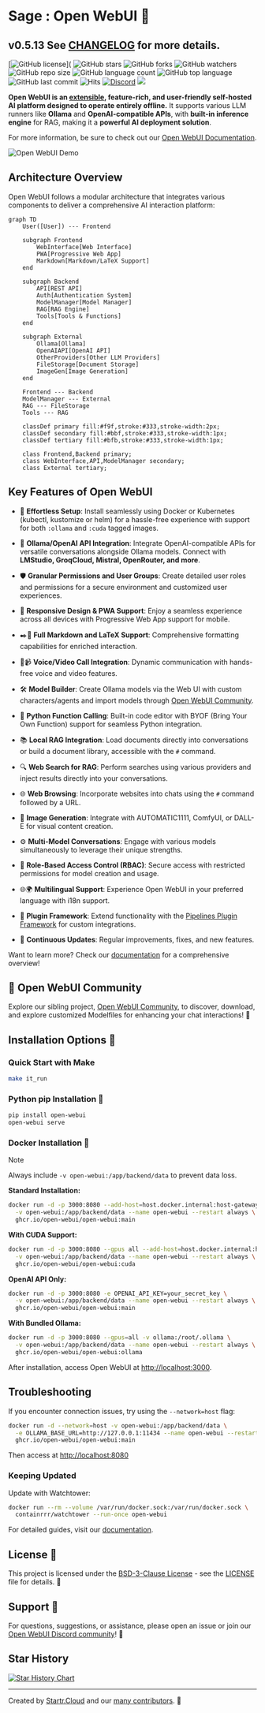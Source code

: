 # Sage : Open WebUI 👋

## v0.5.13 See [CHANGELOG](./CHANGELOG.md) for more details.

[![GitHub license](https://img.shields.io/github/license/opencoca/AI-WEB-openwebui)](
![GitHub stars](https://img.shields.io/github/stars/open-webui/open-webui?style=social)
![GitHub forks](https://img.shields.io/github/forks/opencoca/AI-WEB-openwebui?style=social)
![GitHub watchers](https://img.shields.io/github/watchers/opencoca/AI-WEB-openwebui?style=social)
![GitHub repo size](https://img.shields.io/github/repo-size/opencoca/AI-WEB-openwebui)
![GitHub language count](https://img.shields.io/github/languages/count/opencoca/AI-WEB-openwebui)
![GitHub top language](https://img.shields.io/github/languages/top/opencoca/AI-WEB-openwebui)
![GitHub last commit](https://img.shields.io/github/last-commit/opencoca/AI-WEB-openwebui?color=red)
![Hits](https://hits.seeyoufarm.com/api/count/incr/badge.svg?url=https%3A%2F%2Fgithub.com%2Follama-webui%2Follama-wbui&count_bg=%2379C83D&title_bg=%23555555&icon=&icon_color=%23E7E7E7&title=hits&edge_flat=false)
[![Discord](https://img.shields.io/badge/Discord-Open_WebUI-blue?logo=discord&logoColor=white)](https://discord.gg/5rJgQTnV4s)
[![](https://img.shields.io/static/v1?label=Sponsor&message=%E2%9D%A4&logo=GitHub&color=%23fe8e86)](https://github.com/sponsors/tjbck)

**Open WebUI is an [extensible](https://docs.openwebui.com/features/plugin/), feature-rich, and user-friendly self-hosted AI platform designed to operate entirely offline.** It supports various LLM runners like **Ollama** and **OpenAI-compatible APIs**, with **built-in inference engine** for RAG, making it a **powerful AI deployment solution**.

For more information, be sure to check out our [Open WebUI Documentation](https://docs.openwebui.com/).

![Open WebUI Demo](./demo.gif)

## Architecture Overview

Open WebUI follows a modular architecture that integrates various components to deliver a comprehensive AI interaction platform:

```mermaid
graph TD
    User([User]) --- Frontend
    
    subgraph Frontend
        WebInterface[Web Interface]
        PWA[Progressive Web App]
        Markdown[Markdown/LaTeX Support]
    end
    
    subgraph Backend
        API[REST API]
        Auth[Authentication System]
        ModelManager[Model Manager]
        RAG[RAG Engine]
        Tools[Tools & Functions]
    end
    
    subgraph External
        Ollama[Ollama]
        OpenAIAPI[OpenAI API]
        OtherProviders[Other LLM Providers]
        FileStorage[Document Storage]
        ImageGen[Image Generation]
    end
    
    Frontend --- Backend
    ModelManager --- External
    RAG --- FileStorage
    Tools --- RAG
    
    classDef primary fill:#f9f,stroke:#333,stroke-width:2px;
    classDef secondary fill:#bbf,stroke:#333,stroke-width:1px;
    classDef tertiary fill:#bfb,stroke:#333,stroke-width:1px;
    
    class Frontend,Backend primary;
    class WebInterface,API,ModelManager secondary;
    class External tertiary;
```

## Key Features of Open WebUI

- 🚀 **Effortless Setup**: Install seamlessly using Docker or Kubernetes (kubectl, kustomize or helm) for a hassle-free experience with support for both `:ollama` and `:cuda` tagged images.

- 🤝 **Ollama/OpenAI API Integration**: Integrate OpenAI-compatible APIs for versatile conversations alongside Ollama models. Connect with **LMStudio, GroqCloud, Mistral, OpenRouter, and more**.

- 🛡️ **Granular Permissions and User Groups**: Create detailed user roles and permissions for a secure environment and customized user experiences.

- 📱 **Responsive Design & PWA Support**: Enjoy a seamless experience across all devices with Progressive Web App support for mobile.

- ✒️🔢 **Full Markdown and LaTeX Support**: Comprehensive formatting capabilities for enriched interaction.

- 🎤📹 **Voice/Video Call Integration**: Dynamic communication with hands-free voice and video features.

- 🛠️ **Model Builder**: Create Ollama models via the Web UI with custom characters/agents and import models through [Open WebUI Community](https://Sage.Education/).

- 🐍 **Python Function Calling**: Built-in code editor with BYOF (Bring Your Own Function) support for seamless Python integration.

- 📚 **Local RAG Integration**: Load documents directly into conversations or build a document library, accessible with the `#` command.

- 🔍 **Web Search for RAG**: Perform searches using various providers and inject results directly into your conversations.

- 🌐 **Web Browsing**: Incorporate websites into chats using the `#` command followed by a URL.

- 🎨 **Image Generation**: Integrate with AUTOMATIC1111, ComfyUI, or DALL-E for visual content creation.

- ⚙️ **Multi-Model Conversations**: Engage with various models simultaneously to leverage their unique strengths.

- 🔐 **Role-Based Access Control (RBAC)**: Secure access with restricted permissions for model creation and usage.

- 🌐🌍 **Multilingual Support**: Experience Open WebUI in your preferred language with i18n support.

- 🧩 **Plugin Framework**: Extend functionality with the [Pipelines Plugin Framework](https://github.com/open-webui/pipelines) for custom integrations.

- 🌟 **Continuous Updates**: Regular improvements, fixes, and new features.

Want to learn more? Check our [documentation](https://docs.openwebui.com/features) for a comprehensive overview!

## 🔗 Open WebUI Community

Explore our sibling project, [Open WebUI Community](https://Sage.Education/), to discover, download, and explore customized Modelfiles for enhancing your chat interactions! 🚀

## Installation Options 🚀

### Quick Start with Make
```bash
make it_run
```

### Python pip Installation 🐍
```bash
pip install open-webui
open-webui serve
```

### Docker Installation 🐳

> [!NOTE]  
> Always include `-v open-webui:/app/backend/data` to prevent data loss.

**Standard Installation:**
```bash
docker run -d -p 3000:8080 --add-host=host.docker.internal:host-gateway \
  -v open-webui:/app/backend/data --name open-webui --restart always \
  ghcr.io/open-webui/open-webui:main
```

**With CUDA Support:**
```bash
docker run -d -p 3000:8080 --gpus all --add-host=host.docker.internal:host-gateway \
  -v open-webui:/app/backend/data --name open-webui --restart always \
  ghcr.io/open-webui/open-webui:cuda
```

**OpenAI API Only:**
```bash
docker run -d -p 3000:8080 -e OPENAI_API_KEY=your_secret_key \
  -v open-webui:/app/backend/data --name open-webui --restart always \
  ghcr.io/open-webui/open-webui:main
```

**With Bundled Ollama:**
```bash
docker run -d -p 3000:8080 --gpus=all -v ollama:/root/.ollama \
  -v open-webui:/app/backend/data --name open-webui --restart always \
  ghcr.io/open-webui/open-webui:ollama
```

After installation, access Open WebUI at [http://localhost:3000](http://localhost:3000).

## Troubleshooting

If you encounter connection issues, try using the `--network=host` flag:

```bash
docker run -d --network=host -v open-webui:/app/backend/data \
  -e OLLAMA_BASE_URL=http://127.0.0.1:11434 --name open-webui --restart always \
  ghcr.io/open-webui/open-webui:main
```

Then access at [http://localhost:8080](http://localhost:8080)

### Keeping Updated

Update with Watchtower:
```bash
docker run --rm --volume /var/run/docker.sock:/var/run/docker.sock \
  containrrr/watchtower --run-once open-webui
```

For detailed guides, visit our [documentation](https://docs.openwebui.com/getting-started/updating).

## License 📜

This project is licensed under the [BSD-3-Clause License](LICENSE) - see the [LICENSE](LICENSE) file for details. 📄

## Support 💬

For questions, suggestions, or assistance, please open an issue or join our
[Open WebUI Discord community](https://discord.gg/5rJgQTnV4s)! 🤝

## Star History

<a href="https://star-history.com/#open-webui/open-webui&Date">
  <picture>
    <source media="(prefers-color-scheme: dark)" srcset="https://api.star-history.com/svg?repos=open-webui/open-webui&type=Date&theme=dark" />
    <source media="(prefers-color-scheme: light)" srcset="https://api.star-history.com/svg?repos=open-webui/open-webui&type=Date" />
    <img alt="Star History Chart" src="https://api.star-history.com/svg?repos=open-webui/open-webui&type=Date" />
  </picture>
</a>

---

Created by [Startr.Cloud](https://startr.cloud/) and our [many contributors](https://github.com/opencoca/AI-WEB-openwebui/graphs/contributors). 🚀